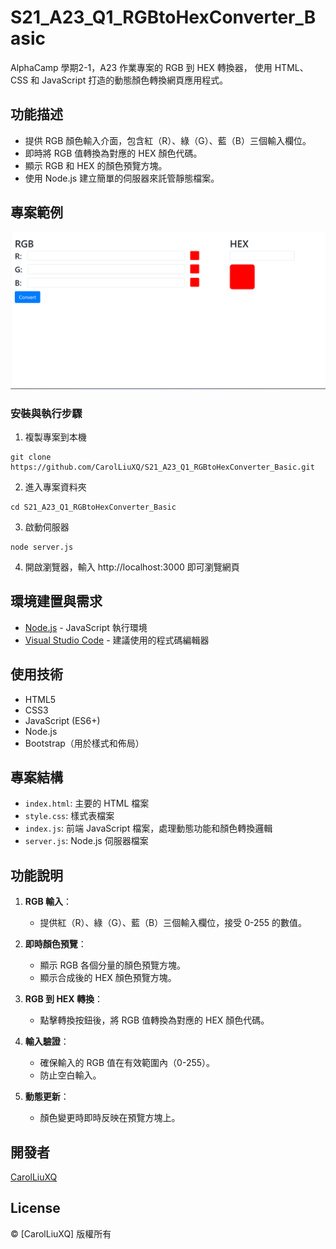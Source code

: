 # S21_A23_Q1_RGBtoHexConverter_Basic

AlphaCamp 學期2-1，A23 作業專案的 RGB 到 HEX 轉換器，
使用 HTML、CSS 和 JavaScript 打造的動態顏色轉換網頁應用程式。

## 功能描述

- 提供 RGB 顏色輸入介面，包含紅（R）、綠（G）、藍（B）三個輸入欄位。
- 即時將 RGB 值轉換為對應的 HEX 顏色代碼。
- 顯示 RGB 和 HEX 的顏色預覽方塊。
- 使用 Node.js 建立簡單的伺服器來託管靜態檔案。

## 專案範例

![範例動畫](./demo.gif)

### 安裝與執行步驟

1. 複製專案到本機
```
git clone https://github.com/CarolLiuXQ/S21_A23_Q1_RGBtoHexConverter_Basic.git
```

2. 進入專案資料夾
```
cd S21_A23_Q1_RGBtoHexConverter_Basic
```

3. 啟動伺服器
```
node server.js
```

4. 開啟瀏覽器，輸入 http://localhost:3000 即可瀏覽網頁

## 環境建置與需求

- [Node.js](https://nodejs.org/) - JavaScript 執行環境
- [Visual Studio Code](https://code.visualstudio.com/) - 建議使用的程式碼編輯器

## 使用技術

- HTML5
- CSS3
- JavaScript (ES6+)
- Node.js
- Bootstrap（用於樣式和佈局）

## 專案結構

- `index.html`: 主要的 HTML 檔案
- `style.css`: 樣式表檔案
- `index.js`: 前端 JavaScript 檔案，處理動態功能和顏色轉換邏輯
- `server.js`: Node.js 伺服器檔案

## 功能說明

1. **RGB 輸入**：
   - 提供紅（R）、綠（G）、藍（B）三個輸入欄位，接受 0-255 的數值。

2. **即時顏色預覽**：
   - 顯示 RGB 各個分量的顏色預覽方塊。
   - 顯示合成後的 HEX 顏色預覽方塊。

3. **RGB 到 HEX 轉換**：
   - 點擊轉換按鈕後，將 RGB 值轉換為對應的 HEX 顏色代碼。

4. **輸入驗證**：
   - 確保輸入的 RGB 值在有效範圍內（0-255）。
   - 防止空白輸入。

5. **動態更新**：
   - 顏色變更時即時反映在預覽方塊上。

## 開發者

[CarolLiuXQ](https://github.com/CarolLiuXQ)

## License
© [CarolLiuXQ] 版權所有